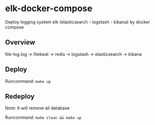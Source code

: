 # elk-docker-compose
Deploy logging system elk (elasticsearch - logstash - kibana) by docker compose

## Overview

file-log.log -> filebeat -> redis -> logstash -> elasticsearch -> kibana

## Deploy

Runcommand: `make up`

## Redeploy 

Note: It will remove all database

Runcommand: `make clean && make up` 
